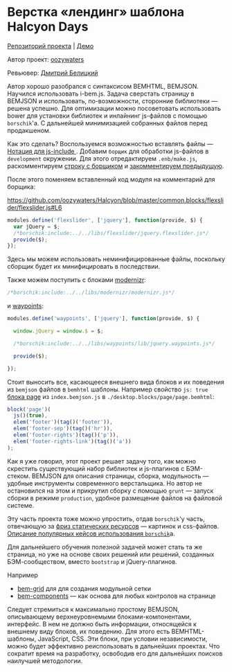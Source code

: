 # Верстка «лендинг» шаблона Halcyon Days

[Репозиторий проекта](https://github.com/oozywaters/Halcyon) | [Демо](http://104.236.43.137/halcyon/index.html)

Автор проект: [oozywaters](https://github.com/oozywaters )

Ревьювер: [Дмитрий Белицкий](https://ru.bem.info/authors/belitsky-dmitry/ )

Автор хорошо разобрался с синтаксисом BEMHTML, BEMJSON. Научился использовать i-bem.js. Задача сверстать страницу в BEMJSON и использовать, по-возможности, сторонние библиотеки  — решена успешно.
Для оптимизации можно посоветовать использовать bower для установки библиотек и инлайнинг js-файлов с помощью `borschik`'а. С дальнейшей минимизацией собранных файлов перед продакшеном.

Как это сделать? Воспользуемся возможностью вставлять файлы — [Нотация для js-include ](https://ru.bem.info/tools/optimizers/borschik/js-include/). Добавим `борщик` для обработки js-файлов в `development` окружении. Для этого отредактируем `.enb/make.js`, раскомментируем [строку с борщиком](https://github.com/oozywaters/Halcyon/blob/master/.enb/make.js#L151) и [закомментируем предыдущую](https://github.com/oozywaters/Halcyon/blob/master/.enb/make.js#L150).

После этого поменяем вставленный код модуля на комментарий для борщика:

https://github.com/oozywaters/Halcyon/blob/master/common.blocks/flexslider/flexslider.js#L6
```js
modules.define('flexslider', ['jquery'], function(provide, $) {
  var jQuery = $;
  /*borschik:include:../../libs/flexslider/jquery.flexslider.js*/
  provide($);
});
```

Здесь мы можем использовать неминифицированные файлы, поскольку сборщик будет их минифицировать в последствии.

Также можем поступить с блоками [modernizr](https://github.com/oozywaters/Halcyon/tree/master/common.blocks/modernizr):

```js
/*borschik:include:../../libs/modernizr/modernizr.js*/
```

и [waypoints](https://github.com/oozywaters/Halcyon/tree/master/common.blocks/waypoints):

```js
modules.define('waypoints', ['jquery'], function(provide, $) {

  window.jQuery = window.$ = $;

  /*borschik:include:../../libs/waypoints/lib/jquery.waypoints.js*/

  provide($);

});
```

Стоит выносить все, касающееся внешнего вида блоков и их поведения из `bemjson` файлов в `bemhtml` шаблоны. Например свойство `js: true` [блока page](https://github.com/oozywaters/Halcyon/blob/master/desktop.bundles/index/index.bemjson.js#L3) из `index.bemjson.js` в `./desktop.blocks/page/page.bemhtml`:

```js
block('page')(
  js()(true),
  elem('footer')(tag()('footer')),
  elem('footer-sep')(tag()('hr')),
  elem('footer-rights')(tag()('p')),
  elem('footer-rights-link')(tag()('a'))
);
```

Как я уже говорил, этот проект решает задачу того, как можно скрестить существующий набор библиотек и js-плагинов c БЭМ-стеком. BEMJSON для описания страницы, сборка, модульность — удобные инструменты современного верстальщика. Но автор не остановился на этом и прикрутил сборку с помощью `grunt` — запуск сборки в режиме `production`, удобное размещение файлов на файловой системе.

Эту часть проекта тоже можно упростить, отдав `borschik`'у часть, отвечающую за [фриз статических ресурсов](https://ru.bem.info/tools/optimizers/borschik/freeze/) — картинок и css-файлов. [Описание популярных кейсов использования `borschik`](https://ru.bem.info/articles/borschik/)а.

Для дальнейшего обучения полезной задачей может стать та же страница, но уже на основе своих решений или решений, созданных БЭМ-сообществом, вместо `bootstrap` и jQuery-плагинов.

Например
  * [bem-grid](http://verybigman.github.io/bem-grid/promo.pages/index/index.html) для для создания модульной сетки
  * [bem-components](https://ru.bem.info/libs/bem-components/) — как основа для любых контролов на странице

Следует стремиться к максимально простому BEMJSON, описывающему верхнеуровнемыми блоками-компонентами, интерфейс. В нем не должно быть информации, относящейся к внешнему виду блоков, их поведению. Для этого есть BEMHTML-шаблоны, JavaScript, CSS. Эти блоки, при условии независимости, можно будет эффективно реиспользовать в дальнейших проектах. Что сократит время на разработку, освободив его для дальнейших поисков наилучшей методологии.

